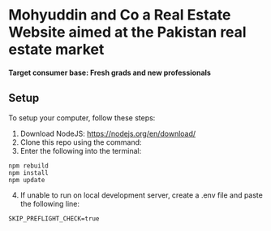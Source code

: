 <h1> Mohyuddin and Co a Real Estate Website aimed at the Pakistan real estate market 


<h4> Target consumer base: Fresh grads and new professionals

  
## Setup
To setup your computer, follow these steps:

1) Download NodeJS: https://nodejs.org/en/download/
2) Clone this repo using the command:
3) Enter the following into the terminal:
```
npm rebuild
npm install
npm update
```
4) If unable to run on local development server, create a .env file and paste the following line:
```
SKIP_PREFLIGHT_CHECK=true
```
